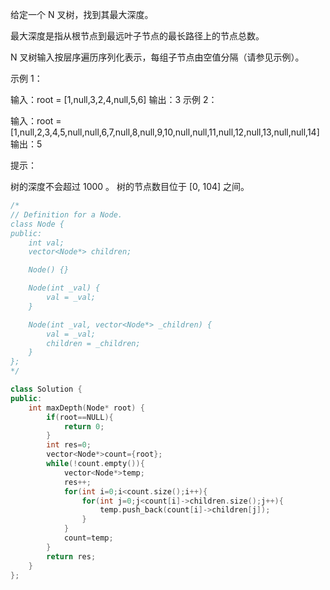 给定一个 N 叉树，找到其最大深度。

最大深度是指从根节点到最远叶子节点的最长路径上的节点总数。

N 叉树输入按层序遍历序列化表示，每组子节点由空值分隔（请参见示例）。

 

示例 1：



输入：root = [1,null,3,2,4,null,5,6]
输出：3
示例 2：



输入：root = [1,null,2,3,4,5,null,null,6,7,null,8,null,9,10,null,null,11,null,12,null,13,null,null,14]
输出：5


提示：

树的深度不会超过 1000 。
树的节点数目位于 [0, 104] 之间。

```cpp
/*
// Definition for a Node.
class Node {
public:
    int val;
    vector<Node*> children;

    Node() {}

    Node(int _val) {
        val = _val;
    }

    Node(int _val, vector<Node*> _children) {
        val = _val;
        children = _children;
    }
};
*/

class Solution {
public:
    int maxDepth(Node* root) {
        if(root==NULL){
            return 0;
        }
        int res=0;
        vector<Node*>count={root};
        while(!count.empty()){
            vector<Node*>temp;
            res++;
            for(int i=0;i<count.size();i++){
                for(int j=0;j<count[i]->children.size();j++){
                    temp.push_back(count[i]->children[j]);
                }
            }
            count=temp;
        }
        return res;
    }
};
```

